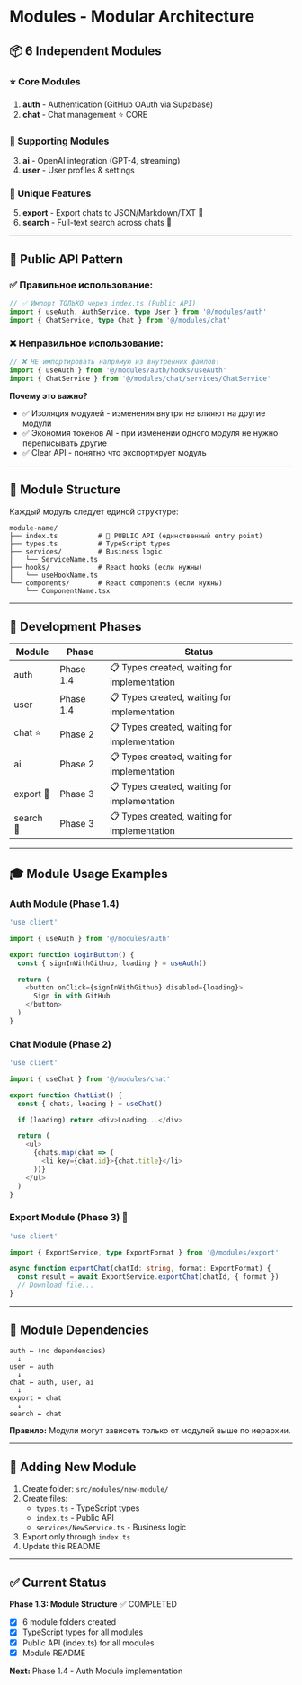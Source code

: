 # Modules - Modular Architecture

## 📦 6 Independent Modules

### ⭐ Core Modules
1. **auth** - Authentication (GitHub OAuth via Supabase)
2. **chat** - Chat management ⭐ CORE

### 🔧 Supporting Modules
3. **ai** - OpenAI integration (GPT-4, streaming)
4. **user** - User profiles & settings

### 🌟 Unique Features
5. **export** - Export chats to JSON/Markdown/TXT 🌟
6. **search** - Full-text search across chats 🌟

---

## 🎯 Public API Pattern

### ✅ Правильное использование:

```typescript
// ✅ Импорт ТОЛЬКО через index.ts (Public API)
import { useAuth, AuthService, type User } from '@/modules/auth'
import { ChatService, type Chat } from '@/modules/chat'
```

### ❌ Неправильное использование:

```typescript
// ❌ НЕ импортировать напрямую из внутренних файлов!
import { useAuth } from '@/modules/auth/hooks/useAuth'
import { ChatService } from '@/modules/chat/services/ChatService'
```

**Почему это важно?**
- ✅ Изоляция модулей - изменения внутри не влияют на другие модули
- ✅ Экономия токенов AI - при изменении одного модуля не нужно переписывать другие
- ✅ Clear API - понятно что экспортирует модуль

---

## 📁 Module Structure

Каждый модуль следует единой структуре:

```
module-name/
├── index.ts          # 🚪 PUBLIC API (единственный entry point)
├── types.ts          # TypeScript types
├── services/         # Business logic
│   └── ServiceName.ts
├── hooks/            # React hooks (если нужны)
│   └── useHookName.ts
└── components/       # React components (если нужны)
    └── ComponentName.tsx
```

---

## 🔄 Development Phases

| Module | Phase | Status |
|--------|-------|--------|
| auth | Phase 1.4 | 📋 Types created, waiting for implementation |
| user | Phase 1.4 | 📋 Types created, waiting for implementation |
| chat ⭐ | Phase 2 | 📋 Types created, waiting for implementation |
| ai | Phase 2 | 📋 Types created, waiting for implementation |
| export 🌟 | Phase 3 | 📋 Types created, waiting for implementation |
| search 🌟 | Phase 3 | 📋 Types created, waiting for implementation |

---

## 🎓 Module Usage Examples

### Auth Module (Phase 1.4)

```typescript
'use client'

import { useAuth } from '@/modules/auth'

export function LoginButton() {
  const { signInWithGithub, loading } = useAuth()

  return (
    <button onClick={signInWithGithub} disabled={loading}>
      Sign in with GitHub
    </button>
  )
}
```

### Chat Module (Phase 2)

```typescript
'use client'

import { useChat } from '@/modules/chat'

export function ChatList() {
  const { chats, loading } = useChat()

  if (loading) return <div>Loading...</div>

  return (
    <ul>
      {chats.map(chat => (
        <li key={chat.id}>{chat.title}</li>
      ))}
    </ul>
  )
}
```

### Export Module (Phase 3) 🌟

```typescript
'use client'

import { ExportService, type ExportFormat } from '@/modules/export'

async function exportChat(chatId: string, format: ExportFormat) {
  const result = await ExportService.exportChat(chatId, { format })
  // Download file...
}
```

---

## 🔐 Module Dependencies

```
auth ← (no dependencies)
  ↓
user ← auth
  ↓
chat ← auth, user, ai
  ↓
export ← chat
  ↓
search ← chat
```

**Правило:** Модули могут зависеть только от модулей выше по иерархии.

---

## 📝 Adding New Module

1. Create folder: `src/modules/new-module/`
2. Create files:
   - `types.ts` - TypeScript types
   - `index.ts` - Public API
   - `services/NewService.ts` - Business logic
3. Export only through `index.ts`
4. Update this README

---

## ✅ Current Status

**Phase 1.3: Module Structure** ✅ COMPLETED

- [x] 6 module folders created
- [x] TypeScript types for all modules
- [x] Public API (index.ts) for all modules
- [x] Module README

**Next:** Phase 1.4 - Auth Module implementation
